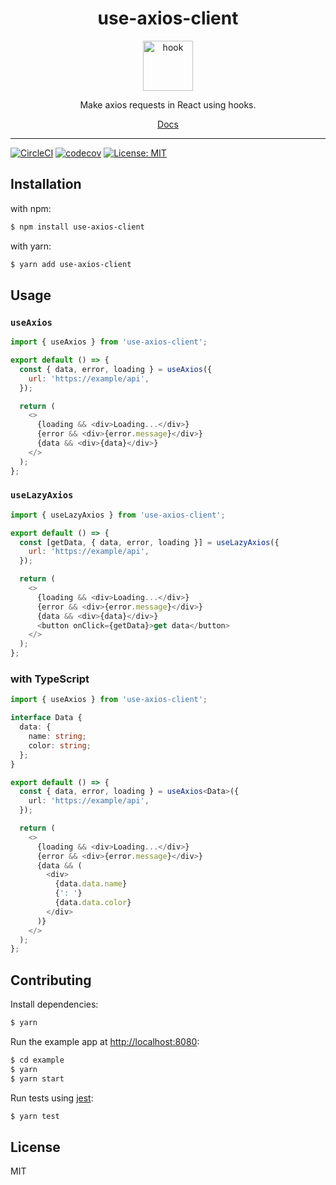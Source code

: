 <div align="center">
<h1>use-axios-client</h1>

<a href="https://www.emojione.com/emoji/1f3a3">
  <img
    height="80"
    width="80"
    alt="hook"
    src="https://i.imgur.com/0w5pOpf.png"
  />
</a>

<p>Make axios requests in React using hooks.</p>

[Docs](https://use-axios-client.io/)

</div>
<hr />

[![CircleCI](https://circleci.com/gh/angelle-sw/use-axios-client.svg?style=shield)](https://circleci.com/gh/angelle-sw/use-axios-client) [![codecov](https://codecov.io/gh/angelle-sw/use-axios-client/branch/master/graph/badge.svg)](https://codecov.io/gh/angelle-sw/use-axios-client) [![License: MIT](https://img.shields.io/badge/License-MIT-brightgreen.svg)](https://opensource.org/licenses/MIT)

## Installation

with npm:

```sh
$ npm install use-axios-client
```

with yarn:

```sh
$ yarn add use-axios-client
```

## Usage

### `useAxios`

```js
import { useAxios } from 'use-axios-client';

export default () => {
  const { data, error, loading } = useAxios({
    url: 'https://example/api',
  });

  return (
    <>
      {loading && <div>Loading...</div>}
      {error && <div>{error.message}</div>}
      {data && <div>{data}</div>}
    </>
  );
};
```

### `useLazyAxios`

```js
import { useLazyAxios } from 'use-axios-client';

export default () => {
  const [getData, { data, error, loading }] = useLazyAxios({
    url: 'https://example/api',
  });

  return (
    <>
      {loading && <div>Loading...</div>}
      {error && <div>{error.message}</div>}
      {data && <div>{data}</div>}
      <button onClick={getData}>get data</button>
    </>
  );
};
```

### with TypeScript

```ts
import { useAxios } from 'use-axios-client';

interface Data {
  data: {
    name: string;
    color: string;
  };
}

export default () => {
  const { data, error, loading } = useAxios<Data>({
    url: 'https://example/api',
  });

  return (
    <>
      {loading && <div>Loading...</div>}
      {error && <div>{error.message}</div>}
      {data && (
        <div>
          {data.data.name}
          {': '}
          {data.data.color}
        </div>
      )}
    </>
  );
};
```

## Contributing

Install dependencies:

```sh
$ yarn
```

Run the example app at [http://localhost:8080](http://localhost:8080):

```sh
$ cd example
$ yarn
$ yarn start
```

Run tests using [jest](https://github.com/facebook/jest):

```sh
$ yarn test
```

## License

MIT
